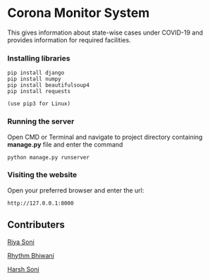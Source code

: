 # Corona Monitor System
This gives information about state-wise cases under COVID-19 and provides information for required facilities.



### Installing libraries
```
pip install django
pip install numpy
pip install beautifulsoup4
pip install requests

(use pip3 for Linux)
```

### Running the server
Open CMD or Terminal and navigate to project directory containing **manage.py** file and enter the command
```
python manage.py runserver
```

### Visiting the website
Open your preferred browser and enter the url:
```
http://127.0.0.1:8000
```

## Contributers

[Riya Soni](https://www.linkedin.com/in/riya-soni-3bb5111a0/)

[Rhythm Bhiwani](https://www.linkedin.com/in/rhythm-bhiwani/)

[Harsh Soni](https://github.com/xCiPH3R)
